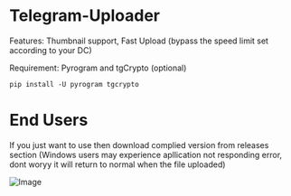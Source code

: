 # Telegram-Uploader

Features: Thumbnail support, Fast Upload (bypass the speed limit set according to your DC)

Requirement: Pyrogram and tgCrypto (optional)

```
pip install -U pyrogram tgcrypto
```

# End Users

If you just want to use then download complied version from releases section
(Windows users may experience apllication not responding error, dont woryy it will return to normal when the file uploaded)

![Image](https://user-images.githubusercontent.com/87369440/167181402-ae875b6b-db75-4345-a020-fc4d6610c873.png)
